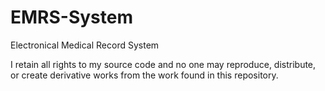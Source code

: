 # EMRS-System
Electronical Medical Record System

I retain all rights to my source code and no one may reproduce, distribute, or create derivative works from the work found in this repository.

